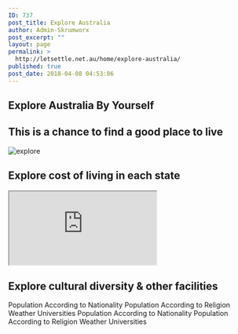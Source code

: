 ```yaml
---
ID: 737
post_title: Explore Australia
author: Admin-Skrumworx
post_excerpt: ""
layout: page
permalink: >
  http://letsettle.net.au/home/explore-australia/
published: true
post_date: 2018-04-08 04:53:06
---
```

<h2>Explore Australia By Yourself</h2>		
		<h2>This is a chance to find a good place to live</h2>		
										<img src="http://35.184.23.199/wp-content/uploads/elementor/thumbs/explore-1-np396tmu3yizhrhzo02iqkix0p344q601tll31syt6.png" title="explore" alt="explore" />											
			<h2>Explore cost of living in each state</h2>		
<iframe name="living_cost" title="living_cost" src="https://c5esh658.caspio.com/dp/ccf4600020b0bea552534982a3c9">Sorry, but your browser does not support frames.</iframe>		
			<h2>Explore cultural diversity &amp; other facilities</h2>		
									Population  According to Nationality
									Population According to Religion
									Weather
									Universities
									Population  According to Nationality
									Population According to Religion
									Weather
									Universities